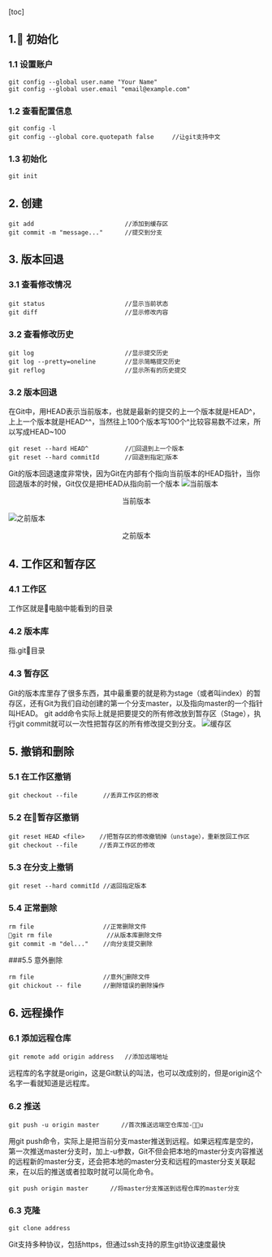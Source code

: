 [toc]
## 1. 初始化
### 1.1 设置账户
```
git config --global user.name "Your Name"
git config --global user.email "email@example.com"
```
### 1.2 查看配置信息
```
git config -l
git config --global core.quotepath false     //让git支持中文
```
### 1.3 初始化
```
git init
```
## 2. 创建
```
git add                         //添加到缓存区
git commit -m "message..."      //提交到分支
```
## 3. 版本回退
### 3.1 查看修改情况
```
git status                      //显示当前状态
git diff                        //显示修改内容
```
### 3.2 查看修改历史
```
git log                         //显示提交历史
git log --pretty=oneline        //显示简略提交历史
git reflog                      //显示所有的历史提交
```
### 3.2 版本回退
在Git中，用HEAD表示当前版本，也就是最新的提交的上一个版本就是HEAD^，上上一个版本就是HEAD^^，当然往上100个版本写100个^比较容易数不过来，所以写成HEAD~100
```
git reset --hard HEAD^          //回退到上一个版本
git reset --hard commitId       //回退到指定版本
```
Git的版本回退速度非常快，因为Git在内部有个指向当前版本的HEAD指针，当你回退版本的时候，Git仅仅是把HEAD从指向前一个版本
![当前版本](https://cdn.liaoxuefeng.com/cdn/files/attachments/001384907584977fc9d4b96c99f4b5f8e448fbd8589d0b2000/0)
<center>当前版本</center>

![之前版本](https://cdn.liaoxuefeng.com/cdn/files/attachments/001384907594057a873c79f14184b45a1a66b1509f90b7a000/0)
<center>之前版本</center>

## 4. 工作区和暂存区
### 4.1 工作区
工作区就是电脑中能看到的目录
### 4.2 版本库
指.git目录
### 4.3 暂存区
Git的版本库里存了很多东西，其中最重要的就是称为stage（或者叫index）的暂存区，还有Git为我们自动创建的第一个分支master，以及指向master的一个指针叫HEAD。
git add命令实际上就是把要提交的所有修改放到暂存区（Stage），执行git commit就可以一次性把暂存区的所有修改提交到分支。
![缓存区](https://cdn.liaoxuefeng.com/cdn/files/attachments/001384907720458e56751df1c474485b697575073c40ae9000/0)
## 5. 撤销和删除
### 5.1 在工作区撤销
```
git checkout --file       //丢弃工作区的修改 
```
### 5.2 在暂存区撤销
```
git reset HEAD <file>    //把暂存区的修改撤销掉（unstage），重新放回工作区
git checkout --file      //丢弃工作区的修改
```
### 5.3 在分支上撤销
```
git reset --hard commitId //返回指定版本
```
### 5.4 正常删除
```
rm file                   //正常删除文件
git rm file               //从版本库删除文件
git commit -m "del..."    //向分支提交删除
```
###5.5 意外删除
```
rm file                   //意外删除文件
git chickout -- file      //删除错误的删除操作
```
## 6. 远程操作
### 6.1 添加远程仓库
```
git remote add origin address   //添加远端地址
```
远程库的名字就是origin，这是Git默认的叫法，也可以改成别的，但是origin这个名字一看就知道是远程库。
### 6.2 推送
```
git push -u origin master      //首次推送远端空仓库加-u
```
用git push命令，实际上是把当前分支master推送到远程。如果远程库是空的，第一次推送master分支时，加上-u参数，Git不但会把本地的master分支内容推送的远程新的master分支，还会把本地的master分支和远程的master分支关联起来，在以后的推送或者拉取时就可以简化命令。
```
git push origin master      //将master分支推送到远程仓库的master分支
```
### 6.3 克隆
```
git clone address           
```
Git支持多种协议，包括https，但通过ssh支持的原生git协议速度最快